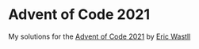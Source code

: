 # Advent of Code 2021
My solutions for the [Advent of Code 2021](https://adventofcode.com/) by [Eric Wastll](http://was.tl/)
